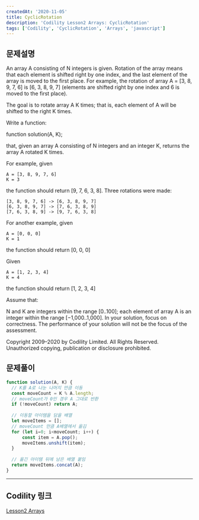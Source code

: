 ```yaml
---
createdAt: '2020-11-05'
title: CyclicRotation
description: 'Codility Lesson2 Arrays: CyclicRotation'
tags: ['Codility', 'CyclicRotation', 'Arrays', 'javascript']
---
```


## 문제설명
An array A consisting of N integers is given. Rotation of the array means that each element is shifted right by one index, and the last element of the array is moved to the first place. For example, the rotation of array A = [3, 8, 9, 7, 6] is [6, 3, 8, 9, 7] (elements are shifted right by one index and 6 is moved to the first place).

The goal is to rotate array A K times; that is, each element of A will be shifted to the right K times.

Write a function:

function solution(A, K);

that, given an array A consisting of N integers and an integer K, returns the array A rotated K times.

For example, given

    A = [3, 8, 9, 7, 6]
    K = 3
the function should return [9, 7, 6, 3, 8]. Three rotations were made:

    [3, 8, 9, 7, 6] -> [6, 3, 8, 9, 7]
    [6, 3, 8, 9, 7] -> [7, 6, 3, 8, 9]
    [7, 6, 3, 8, 9] -> [9, 7, 6, 3, 8]
For another example, given

    A = [0, 0, 0]
    K = 1
the function should return [0, 0, 0]

Given

    A = [1, 2, 3, 4]
    K = 4
the function should return [1, 2, 3, 4]

Assume that:

N and K are integers within the range [0..100];
each element of array A is an integer within the range [−1,000..1,000].
In your solution, focus on correctness. The performance of your solution will not be the focus of the assessment.

Copyright 2009–2020 by Codility Limited. All Rights Reserved. Unauthorized copying, publication or disclosure prohibited.

## 문제풀이
```javascript
function solution(A, K) {
  // K를 A로 나눈 나머지 만큼 이동
  const moveCount = K % A.length;
  // moveCount가 0인 경우 A 그대로 반환
  if (!moveCount) return A;
  
  // 이동할 아이템을 담을 배열
  let moveItems = [];
  // moveCount 만큼 A배열에서 옮김
  for (let i=0; i<moveCount; i++) {
      const item = A.pop();
      moveItems.unshift(item);
  }
  
  // 옮긴 아이템 뒤에 남은 배열 붙임
  return moveItems.concat(A);
}
```  

---

## Codility 링크
<a href="https://app.codility.com/programmers/lessons/2-arrays/" target="_blank">Lesson2 Arrays</a>
